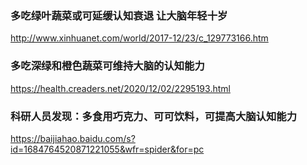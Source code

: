 ### 多吃绿叶蔬菜或可延缓认知衰退 让大脑年轻十岁
http://www.xinhuanet.com/world/2017-12/23/c_129773166.htm

### 多吃深绿和橙色蔬菜可维持大脑的认知能力
https://health.creaders.net/2020/12/02/2295193.html

### 科研人员发现：多食用巧克力、可可饮料，可提高大脑认知能力
https://baijiahao.baidu.com/s?id=1684764520871221055&wfr=spider&for=pc
